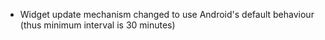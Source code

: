 * Widget update mechanism changed to use Android's default behaviour (thus minimum interval is 30 minutes)